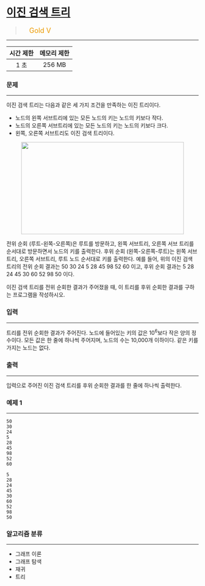 # [이진 검색 트리](https://www.acmicpc.net/problem/5639)

> <img src="https://d2gd6pc034wcta.cloudfront.net/tier/11.svg" width="16" heigth="21" style = "vertical-align: middle;"/>&nbsp;<span style="font-size: 18px; color: #ec9a00;">Gold V</span>

***

<div align="center">

|시간 제한|메모리 제한|
|:---:|:---:|
|1 초 |256 MB|

</div>

### 문제

***

이진 검색 트리는 다음과 같은 세 가지 조건을 만족하는 이진 트리이다.

* 노드의 왼쪽 서브트리에 있는 모든 노드의 키는 노드의 키보다 작다.  
* 노드의 오른쪽 서브트리에 있는 모든 노드의 키는 노드의 키보다 크다.  
* 왼쪽, 오른쪽 서브트리도 이진 검색 트리이다.

<div align="center"><img alt="" src="https://onlinejudgeimages.s3-ap-northeast-1.amazonaws.com/upload/images/bsearchtree.png" style="height:242px; width:426px"/></div>

전위 순회 (루트-왼쪽-오른쪽)은 루트를 방문하고, 왼쪽 서브트리, 오른쪽 서브 트리를 순서대로 방문하면서 노드의 키를 출력한다. 후위 순회 (왼쪽-오른쪽-루트)는 왼쪽 서브트리, 오른쪽 서브트리, 루트 노드 순서대로 키를 출력한다. 예를 들어, 위의 이진 검색 트리의 전위 순회 결과는 50 30 24 5 28 45 98 52 60 이고, 후위 순회 결과는 5 28 24 45 30 60 52 98 50 이다.

이진 검색 트리를 전위 순회한 결과가 주어졌을 때, 이 트리를 후위 순회한 결과를 구하는 프로그램을 작성하시오.

### 입력

***

트리를 전위 순회한 결과가 주어진다. 노드에 들어있는 키의 값은 10<sup>6</sup>보다 작은 양의 정수이다. 모든 값은 한 줄에 하나씩 주어지며, 노드의 수는 10,000개 이하이다. 같은 키를 가지는 노드는 없다.

### 출력

***

입력으로 주어진 이진 검색 트리를 후위 순회한 결과를 한 줄에 하나씩 출력한다.

### 예제 1

***

```
50
30
24
5
28
45
98
52
60
```

```
5
28
24
45
30
60
52
98
50
```

### 알고리즘 분류

***

* 그래프 이론
* 그래프 탐색
* 재귀
* 트리

